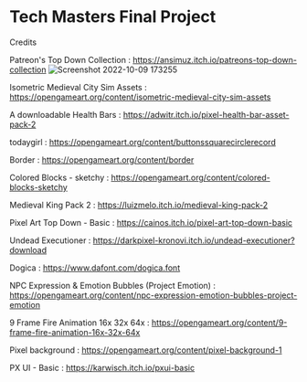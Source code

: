 # Tech Masters Final Project
Credits

Patreon's Top Down Collection : https://ansimuz.itch.io/patreons-top-down-collection
![Screenshot 2022-10-09 173255](https://user-images.githubusercontent.com/58585164/194762698-7fbd68d2-9888-442c-8f68-aae2671a4f3d.jpeg)

Isometric Medieval City Sim Assets : https://opengameart.org/content/isometric-medieval-city-sim-assets

A downloadable Health Bars : https://adwitr.itch.io/pixel-health-bar-asset-pack-2

todaygirl : https://opengameart.org/content/buttonssquarecirclerecord

Border : https://opengameart.org/content/border

Colored Blocks - sketchy : https://opengameart.org/content/colored-blocks-sketchy

Medieval King Pack 2 : https://luizmelo.itch.io/medieval-king-pack-2

Pixel Art Top Down - Basic : https://cainos.itch.io/pixel-art-top-down-basic

 Undead Executioner : https://darkpixel-kronovi.itch.io/undead-executioner?download
 
 Dogica : https://www.dafont.com/dogica.font
 
 NPC Expression & Emotion Bubbles (Project Emotion) : https://opengameart.org/content/npc-expression-emotion-bubbles-project-emotion
 
 9 Frame Fire Animation 16x 32x 64x : https://opengameart.org/content/9-frame-fire-animation-16x-32x-64x
 
 Pixel background : https://opengameart.org/content/pixel-background-1
 
 PX UI - Basic : https://karwisch.itch.io/pxui-basic
